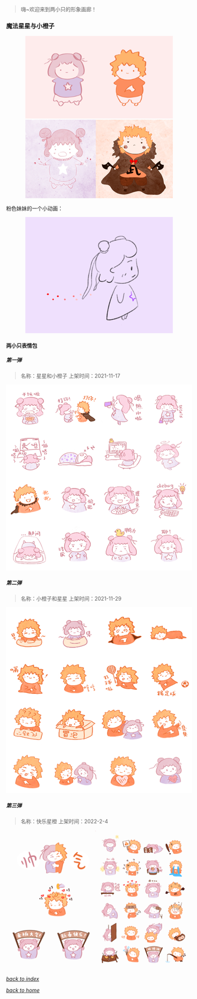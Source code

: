 
> 嗨~欢迎来到两小只的形象画廊！

### 魔法星星与小橙子
<div align="middle"><img  width="400" src="/assets/images/thehousework/characters.gif"></div>

<div align="middle"><img  width="400" src="/assets/images/magical_star/littletwo.png"></div>

粉色妹妹的一个小动画：

<div align="middle"><img  width="400" src="/assets/images/magical_star/IMG_1154.GIF"></div>


#### 两小只表情包
##### 第一弹
> 名称：星星和小橙子
  上架时间：2021-11-17
<div align="middle"><img  width="600" src="/assets/images/magical_star/meme.png"></div>

##### 第二弹
> 名称：小橙子和星星
  上架时间：2021-11-29
<div align="middle"><img  width="600" src="/assets/images/magical_star/2021-11-29.PNG"></div>

##### 第三弹
> 名称：快乐星橙
  上架时间：2022-2-4
<div align="middle"><img  width="800" src="/assets/images/magical_star/3.png"></div>



[*back to index*](/paintings/index)

[*back to home*](https://fiiish-yu.github.io/)